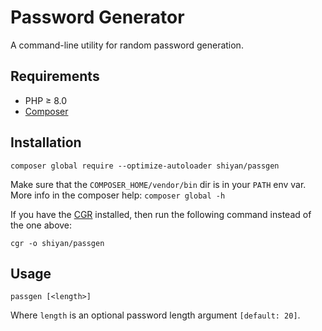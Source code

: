 # Password Generator

A command-line utility for random password generation.

## Requirements

* PHP &ge; 8.0
* [Composer](https://getcomposer.org)

## Installation

```
composer global require --optimize-autoloader shiyan/passgen
```

Make sure that the `COMPOSER_HOME/vendor/bin` dir is in your `PATH` env var.
More info in the composer help: `composer global -h`

If you have the [CGR](https://github.com/consolidation/cgr) installed, then run
the following command instead of the one above:

```
cgr -o shiyan/passgen
```

## Usage

```
passgen [<length>]
```

Where `length` is an optional password length argument `[default: 20]`.
